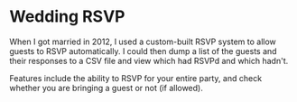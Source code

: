 # Wedding RSVP
When I got married in 2012, I used a custom-built RSVP system to allow guests to RSVP automatically. I could then dump a list of the guests and their responses to a CSV file and view which had RSVPd and which hadn't.

Features include the ability to RSVP for your entire party, and check whether you are bringing a guest or not (if allowed).
